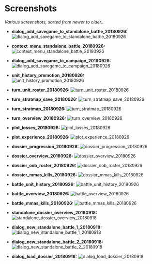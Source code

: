 # Screenshots
_Various screenshots, sorted from newer to older..._

* **dialog_add_savegame_to_standalone_battle_20180926:**
![dialog_add_savegame_to_standalone_battle_20180926](dialog_add_savegame_to_standalone_battle_20180926.png?raw=true "dialog_add_savegame_to_standalone_battle_20180926")

* **context_menu_standalone_battle_20180926:**
![context_menu_standalone_battle_20180926](context_menu_standalone_battle_20180926.png?raw=true "context_menu_standalone_battle_20180926")

* **dialog_add_savegame_to_campaign_20180926:**
![dialog_add_savegame_to_campaign_20180926](dialog_add_savegame_to_campaign_20180926.png?raw=true "dialog_add_savegame_to_campaign_20180926")

* **unit_history_promotion_20180926:**
![unit_history_promotion_20180926](unit_history_promotion_20180926.png?raw=true "unit_history_promotion_20180926")

* **turn_unit_roster_20180926:**
![turn_unit_roster_20180926](turn_unit_roster_20180926.png?raw=true "turn_unit_roster_20180926")

* **turn_stratmap_save_20180926:**
![turn_stratmap_save_20180926](turn_stratmap_save_20180926.png?raw=true "turn_stratmap_save_20180926")

* **turn_stratmap_20180926:**
![turn_stratmap_20180926](turn_stratmap_20180926.png?raw=true "turn_stratmap_20180926")

* **turn_overview_20180926:**
![turn_overview_20180926](turn_overview_20180926.png?raw=true "turn_overview_20180926")

* **plot_losses_20180926:**
![plot_losses_20180926](plot_losses_20180926.png?raw=true "plot_losses_20180926")

* **plot_experience_20180926:**
![plot_experience_20180926](plot_experience_20180926.png?raw=true "plot_experience_20180926")

* **dossier_progression_20180926:**
![dossier_progression_20180926](dossier_progression_20180926.png?raw=true "dossier_progression_20180926")

* **dossier_overview_20180926:**
![dossier_overview_20180926](dossier_overview_20180926.png?raw=true "dossier_overview_20180926")

* **dossier_oob_roster_20180926:**
![dossier_oob_roster_20180926](dossier_oob_roster_20180926.png?raw=true "dossier_oob_roster_20180926")

* **dossier_mmas_kills_20180926:**
![dossier_mmas_kills_20180926](dossier_mmas_kills_20180926.png?raw=true "dossier_mmas_kills_20180926")

* **battle_unit_history_20180926:**
![battle_unit_history_20180926](battle_unit_history_20180926.png?raw=true "battle_unit_history_20180926")

* **battle_overview_20180926:**
![battle_overview_20180926](battle_overview_20180926.png?raw=true "battle_overview_20180926")

* **battle_mmas_kills_20180926:**
![battle_mmas_kills_20180926](battle_mmas_kills_20180926.png?raw=true "battle_mmas_kills_20180926")

* **standalone_dossier_overview_20180918:**
![standalone_dossier_overview_20180918](standalone_dossier_overview_20180918.png?raw=true "standalone_dossier_overview_20180918")

* **dialog_new_standalone_battle_1_20180918:**
![dialog_new_standalone_battle_1_20180918](dialog_new_standalone_battle_1_20180918.png?raw=true "dialog_new_standalone_battle_1_20180918")

* **dialog_new_standalone_battle_2_20180918:**
![dialog_new_standalone_battle_2_20180918](dialog_new_standalone_battle_2_20180918.png?raw=true "dialog_new_standalone_battle_2_20180918")

* **dialog_load_dossier_20180918:**
![dialog_load_dossier_20180918](dialog_load_dossier_20180918.png?raw=true "dialog_load_dossier_20180918")

